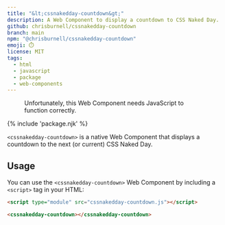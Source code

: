 ```yaml
---
title: "&lt;cssnakedday-countdown&gt;"
description: A Web Component to display a countdown to CSS Naked Day.
github: chrisburnell/cssnakedday-countdown
branch: main
npm: "@chrisburnell/cssnakedday-countdown"
emoji: ⏱️
license: MIT
tags:
  - html
  - javascript
  - package
  - web-components
---
```


<script type="module" src="/js/components/cssnakedday-countdown.js"></script>

<figure class=" [ box ] [ gamma ] ">
    <cssnakedday-countdown>Unfortunately, this Web Component needs JavaScript to function correctly.</cssnakedday-countdown>
</figure>

{% include 'package.njk' %}

<code>&lt;cssnakedday-countdown&gt;</code> is a native Web Component that displays a countdown to the next (or current) CSS Naked Day.

## Usage

You can use the <code>&lt;cssnakedday-countdown&gt;</code> Web Component by including a <code>&lt;script&gt;</code> tag in your HTML:

```html
<script type="module" src="cssnakedday-countdown.js"></script>

<cssnakedday-countdown></cssnakedday-countdown>
```
